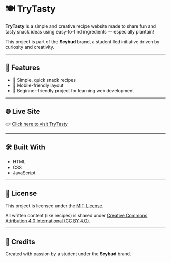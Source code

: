 # 🍽️ TryTasty

**TryTasty** is a simple and creative recipe website made to share fun and tasty snack ideas using easy-to-find ingredients — especially plantain!

This project is part of the **Scybud** brand, a student-led initiative driven by curiosity and creativity.

---

## 🚀 Features

- 🍌 Simple, quick snack recipes
- 📱 Mobile-friendly layout
- 🧠 Beginner-friendly project for learning web development

---

## 🌐 Live Site

👉 [Click here to visit TryTasty](https://your-username.github.io/trytasty)

---

## 🛠️ Built With

- HTML
- CSS
- JavaScript

---

## 📄 License

This project is licensed under the [MIT License](LICENSE).

All written content (like recipes) is shared under [Creative Commons Attribution 4.0 International (CC BY 4.0)](https://creativecommons.org/licenses/by/4.0/).

---

## 🙌 Credits

Created with passion by a student under the **Scybud** brand.

